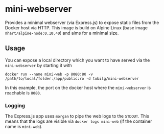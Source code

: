 # mini-webserver
Provides a minimal webserver (via Express.js) to expose static files from the Docker host via HTTP. This image is build on Alpine Linux (base image `mhart/alpine-node:0.10.40`) and aims for a minimal size.

## Usage
You can expose a local directory which you want to have served via the `mini-webserver` by starting it with

`docker run --name mini-web -p 8080:80 -v /path/to/local/folder:/app/public:ro -d tobilg/mini-webserver`

In this example, the port on the docker host where the `mini-webserver` is reachable is `8080`.

### Logging

The Express.js app uses `morgan` to pipe the web logs to the `STDOUT`. This means that the logs are visible via `docker logs mini-web` (if the container name is `mini-web`).